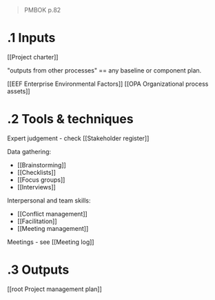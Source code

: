 >PMBOK p.82
# .1 Inputs
[[Project charter]]

"outputs from other processes" == any baseline or component plan.

[[EEF Enterprise Environmental Factors]]
[[OPA Organizational process assets]]

# .2 Tools & techniques
Expert judgement - check [[Stakeholder register]]

Data gathering:
* [[Brainstorming]]
* [[Checklists]]
* [[Focus groups]]
* [[Interviews]]

Interpersonal and team skills:
* [[Conflict management]]
* [[Facilitation]]
* [[Meeting management]]

Meetings - see [[Meeting log]]


# .3 Outputs
[[root Project management plan]]
